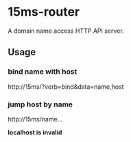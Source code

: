 # 15ms-router

A domain name access HTTP API server.

## Usage

### bind name with host
http://15ms/?verb=bind&data=name,host

### jump host by name
http://15ms/name...

**localhost is invalid**